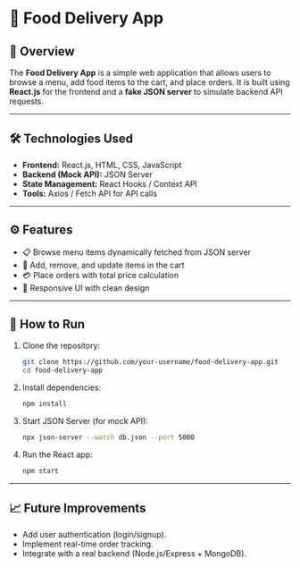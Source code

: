 
# 🍔 Food Delivery App

## 📌 Overview

The **Food Delivery App** is a simple web application that allows users to browse a menu, add food items to the cart, and place orders. It is built using **React.js** for the frontend and a **fake JSON server** to simulate backend API requests.

---

## 🛠️ Technologies Used

* **Frontend:** React.js, HTML, CSS, JavaScript
* **Backend (Mock API):** JSON Server
* **State Management:** React Hooks / Context API
* **Tools:** Axios / Fetch API for API calls

---

## ⚙️ Features

* 📋 Browse menu items dynamically fetched from JSON server
* 🛒 Add, remove, and update items in the cart
* 💳 Place orders with total price calculation
* 🎨 Responsive UI with clean design

---

## 🚀 How to Run

1. Clone the repository:

   ```bash
   git clone https://github.com/your-username/food-delivery-app.git
   cd food-delivery-app
   ```

2. Install dependencies:

   ```bash
   npm install
   ```

3. Start JSON Server (for mock API):

   ```bash
   npx json-server --watch db.json --port 5000
   ```

4. Run the React app:

   ```bash
   npm start
   ```

---

## 📈 Future Improvements

* Add user authentication (login/signup).
* Implement real-time order tracking.
* Integrate with a real backend (Node.js/Express + MongoDB).
